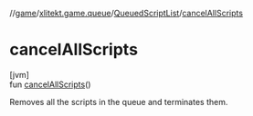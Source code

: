 //[game](../../../index.md)/[xlitekt.game.queue](../index.md)/[QueuedScriptList](index.md)/[cancelAllScripts](cancel-all-scripts.md)

# cancelAllScripts

[jvm]\
fun [cancelAllScripts](cancel-all-scripts.md)()

Removes all the scripts in the queue and terminates them.
